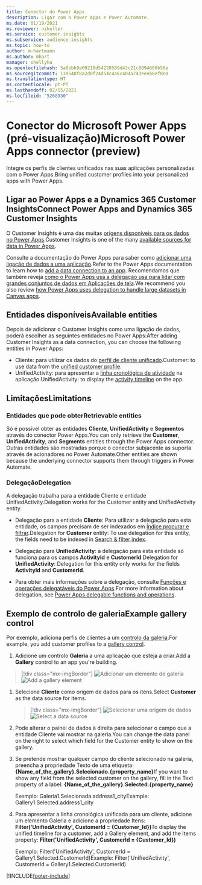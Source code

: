```yaml
---
title: Conector do Power Apps
description: Ligar com o Power Apps e Power Automate.
ms.date: 01/19/2021
ms.reviewer: nikeller
ms.service: customer-insights
ms.subservice: audience-insights
ms.topic: how-to
author: m-hartmann
ms.author: mhart
manager: shellyha
ms.openlocfilehash: 5a8bbb9a09218d54228589d43c21c8894680b56e
ms.sourcegitcommit: 139548f8a2d0f24d54c4a6c404a743eeeb8ef8e0
ms.translationtype: HT
ms.contentlocale: pt-PT
ms.lasthandoff: 02/15/2021
ms.locfileid: "5268930"
---
```

# <a name="microsoft-power-apps-connector-preview"></a><span data-ttu-id="78950-103">Conector do Microsoft Power Apps (pré-visualização)</span><span class="sxs-lookup"><span data-stu-id="78950-103">Microsoft Power Apps connector (preview)</span></span>

<span data-ttu-id="78950-104">Integre os perfis de clientes unificados nas suas aplicações personalizadas com o Power Apps.</span><span class="sxs-lookup"><span data-stu-id="78950-104">Bring unified customer profiles into your personalized apps with Power Apps.</span></span>

## <a name="connect-power-apps-and-dynamics-365-customer-insights"></a><span data-ttu-id="78950-105">Ligar ao Power Apps e a Dynamics 365 Customer Insights</span><span class="sxs-lookup"><span data-stu-id="78950-105">Connect Power Apps and Dynamics 365 Customer Insights</span></span>

<span data-ttu-id="78950-106">O Customer Insights é uma das muitas [origens disponíveis para os dados no Power Apps](https://docs.microsoft.com/powerapps/maker/canvas-apps/working-with-data-sources).</span><span class="sxs-lookup"><span data-stu-id="78950-106">Customer Insights is one of the many [available sources for data in Power Apps](https://docs.microsoft.com/powerapps/maker/canvas-apps/working-with-data-sources).</span></span>

<span data-ttu-id="78950-107">Consulte a documentação do Power Apps para saber como [adicionar uma ligação de dados a uma aplicação](https://docs.microsoft.com/powerapps/maker/canvas-apps/add-data-connection).</span><span class="sxs-lookup"><span data-stu-id="78950-107">Refer to the Power Apps documentation to learn how to [add a data connection to an app](https://docs.microsoft.com/powerapps/maker/canvas-apps/add-data-connection).</span></span> <span data-ttu-id="78950-108">Recomendamos que também reveja [como o Power Apps usa a delegação usa para lidar com grandes conjuntos de dados em Aplicações de tela](https://docs.microsoft.com/powerapps/maker/canvas-apps/delegation-overview).</span><span class="sxs-lookup"><span data-stu-id="78950-108">We recommend you also review [how Power Apps uses delegation to handle large datasets in Canvas apps](https://docs.microsoft.com/powerapps/maker/canvas-apps/delegation-overview).</span></span>

## <a name="available-entities"></a><span data-ttu-id="78950-109">Entidades disponíveis</span><span class="sxs-lookup"><span data-stu-id="78950-109">Available entities</span></span>

<span data-ttu-id="78950-110">Depois de adicionar o Customer Insights como uma ligação de dados, poderá escolher as seguintes entidades no Power Apps:</span><span class="sxs-lookup"><span data-stu-id="78950-110">After adding Customer Insights as a data connection, you can choose the following entities in Power Apps:</span></span>

- <span data-ttu-id="78950-111">Cliente: para utilizar os dados do [perfil de cliente unificado](customer-profiles.md).</span><span class="sxs-lookup"><span data-stu-id="78950-111">Customer: to use data from the [unified customer profile](customer-profiles.md).</span></span>
- <span data-ttu-id="78950-112">UnifiedActivity: para apresentar a [linha cronológica de atividade](activities.md) na aplicação.</span><span class="sxs-lookup"><span data-stu-id="78950-112">UnifiedActivity: to display the [activity timeline](activities.md) on the app.</span></span>

## <a name="limitations"></a><span data-ttu-id="78950-113">Limitações</span><span class="sxs-lookup"><span data-stu-id="78950-113">Limitations</span></span>

### <a name="retrievable-entities"></a><span data-ttu-id="78950-114">Entidades que pode obter</span><span class="sxs-lookup"><span data-stu-id="78950-114">Retrievable entities</span></span>

<span data-ttu-id="78950-115">Só é possível obter as entidades **Cliente**, **UnifiedActivity** e **Segmentos** através do conector Power Apps.</span><span class="sxs-lookup"><span data-stu-id="78950-115">You can only retrieve the **Customer**, **UnifiedActivity**, and **Segments** entities through the Power Apps connector.</span></span> <span data-ttu-id="78950-116">Outras entidades são mostradas porque o conector subjacente as suporta através de acionadores no Power Automate.</span><span class="sxs-lookup"><span data-stu-id="78950-116">Other entities are shown because the underlying connector supports them through triggers in Power Automate.</span></span>  

### <a name="delegation"></a><span data-ttu-id="78950-117">Delegação</span><span class="sxs-lookup"><span data-stu-id="78950-117">Delegation</span></span>

<span data-ttu-id="78950-118">A delegação trabalha para a entidade Cliente e entidade UnifiedActivity.</span><span class="sxs-lookup"><span data-stu-id="78950-118">Delegation works for the Customer entity and UnifiedActivity entity.</span></span> 

- <span data-ttu-id="78950-119">Delegação para a entidade **Cliente**: Para utilizar a delegação para esta entidade, os campos precisam de ser indexados em [Índice procurar e filtrar](search-filter-index.md).</span><span class="sxs-lookup"><span data-stu-id="78950-119">Delegation for **Customer** entity: To use delegation for this entity, the fields need to be indexed in [Search & filter index](search-filter-index.md).</span></span>  

- <span data-ttu-id="78950-120">Delegação para **UnifiedActivity**: a delegação para esta entidade só funciona para os campos **ActivityId** e **CustomerId**.</span><span class="sxs-lookup"><span data-stu-id="78950-120">Delegation for **UnifiedActivity**: Delegation for this entity only works for the fields **ActivityId** and **CustomerId**.</span></span>  

- <span data-ttu-id="78950-121">Para obter mais informações sobre a delegação, consulte [Funções e operações delegatáveis do Power Apps](https://docs.microsoft.com/connectors/commondataservice/#power-apps-delegable-functions-and-operations-for-the-cds-for-apps).</span><span class="sxs-lookup"><span data-stu-id="78950-121">For more information about delegation, see [Power Apps delegable functions and operations](https://docs.microsoft.com/connectors/commondataservice/#power-apps-delegable-functions-and-operations-for-the-cds-for-apps).</span></span> 

## <a name="example-gallery-control"></a><span data-ttu-id="78950-122">Exemplo de controlo de galeria</span><span class="sxs-lookup"><span data-stu-id="78950-122">Example gallery control</span></span>

<span data-ttu-id="78950-123">Por exemplo, adiciona perfis de clientes a um [controlo da galeria](https://docs.microsoft.com/powerapps/maker/canvas-apps/add-gallery).</span><span class="sxs-lookup"><span data-stu-id="78950-123">For example, you add customer profiles to a [gallery control](https://docs.microsoft.com/powerapps/maker/canvas-apps/add-gallery).</span></span>

1. <span data-ttu-id="78950-124">Adicione um controlo **Galeria** a uma aplicação que esteja a criar.</span><span class="sxs-lookup"><span data-stu-id="78950-124">Add a **Gallery** control to an app you're building.</span></span>

> [!div class="mx-imgBorder"]
> <span data-ttu-id="78950-125">![Adicionar um elemento de galeria](media/connector-powerapps9.png "Adicionar um elemento de galeria")</span><span class="sxs-lookup"><span data-stu-id="78950-125">![Add a gallery element](media/connector-powerapps9.png "Add a gallery element")</span></span>

1. <span data-ttu-id="78950-126">Selecione **Cliente** como origem de dados para os itens.</span><span class="sxs-lookup"><span data-stu-id="78950-126">Select **Customer** as the data source for items.</span></span>

    > [!div class="mx-imgBorder"]
    > <span data-ttu-id="78950-127">![Selecionar uma origem de dados](media/choose-datasource-powerapps.png "Selecionar uma origem de dados")</span><span class="sxs-lookup"><span data-stu-id="78950-127">![Select a data source](media/choose-datasource-powerapps.png "Select a data source")</span></span>

1. <span data-ttu-id="78950-128">Pode alterar o painel de dados à direita para selecionar o campo que a entidade Cliente vai mostrar na galeria.</span><span class="sxs-lookup"><span data-stu-id="78950-128">You can change the data panel on the right to select which field for the Customer entity to show on the gallery.</span></span>

1. <span data-ttu-id="78950-129">Se pretende mostrar qualquer campo do cliente selecionado na galeria, preencha a propriedade Texto de uma etiqueta:  **{Name_of_the_gallery}.Selecionado.{property_name}**</span><span class="sxs-lookup"><span data-stu-id="78950-129">If you want to show any field from the selected customer on the gallery, fill in the Text property of a label:  **{Name_of_the_gallery}.Selected.{property_name}**</span></span>

    <span data-ttu-id="78950-130">Exemplo: Galeria1.Selecionada.address1_city</span><span class="sxs-lookup"><span data-stu-id="78950-130">Example: Gallery1.Selected.address1_city</span></span>

1. <span data-ttu-id="78950-131">Para apresentar a linha cronológica unificada para um cliente, adicione um elemento Galeria e adicione a propriedade Itens: **Filter('UnifiedActivity', CustomerId = {Customer_Id})**</span><span class="sxs-lookup"><span data-stu-id="78950-131">To display the unified timeline for a customer, add a Gallery element, and add the Items property: **Filter('UnifiedActivity', CustomerId = {Customer_Id})**</span></span>

    <span data-ttu-id="78950-132">Exemplo: Filter('UnifiedActivity', CustomerId = Gallery1.Selected.CustomerId)</span><span class="sxs-lookup"><span data-stu-id="78950-132">Example: Filter('UnifiedActivity', CustomerId = Gallery1.Selected.CustomerId)</span></span>


[!INCLUDE[footer-include](../includes/footer-banner.md)]